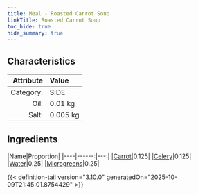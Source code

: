 ```yaml
---
title: Meal - Roasted Carrot Soup
linkTitle: Roasted Carrot Soup
toc_hide: true
hide_summary: true
---
```

<!-- This is generated by the MarsSim HelpGenertor, do not edit. -->


## Characteristics

| Attribute   | Value |
|--------:|:------|
|Category:|SIDE|
|Oil:|0.01 kg|
|Salt:|0.005 kg|

## Ingredients

|Name|Proportion|
|----|------:|---:|
|[Carrot](/docs/definitions/resource/carrot)|0.125|
|[Celery](/docs/definitions/resource/celery)|0.125|
|[Water](/docs/definitions/resource/water)|0.25|
|[Microgreens](/docs/definitions/resource/microgreens)|0.25|




{{< definition-tail version="3.10.0" generatedOn="2025-10-09T21:45:01.8754429" >}}

